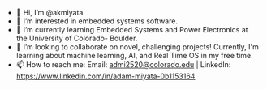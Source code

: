- 👋 Hi, I’m @akmiyata
- 👀 I’m interested in embedded systems software.
- 🌱 I’m currently learning Embedded Systems and Power Electronics at the University of Colorado- Boulder. 
- 💞️ I’m looking to collaborate on novel, challenging projects! Currently, I'm learning about machine learning, AI, and Real Time OS in my free time.
- 📫 How to reach me: Email: admi2520@colorado.edu | LinkedIn: https://www.linkedin.com/in/adam-miyata-0b1153164

<!---
akmiyata/akmiyata is a ✨ special ✨ repository because its `README.md` (this file) appears on your GitHub profile.
You can click the Preview link to take a look at your changes.
--->
